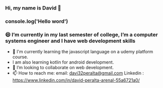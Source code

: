 ### Hi, my name is David 👋

### console.log('Hello word')

###  😄 I’m currently in my last semester of college, I’m a computer systems engineer and I have web development skills

- 🌱 I'm currently learning the javascript language on a udemy platform course.
- I am also learning kotlin for android development.
- 👯 I’m looking to collaborate on web development.
- 📫 How to reach me:
      email: davi32peralta@gmail.com
      Linkedin : https://www.linkedin.com/in/david-peralta-arenal-55a6721a0/
  
